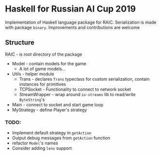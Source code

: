 # Haskell for Russian AI Cup 2019

Implementation of Haskell language package for RAIC.
Serialization is made with package `binary`. 
Improvements and contributions are welcome

## Structure
RAIC - is root directory of the package
* Model - contain models for the game
    * A lot of game models...
* Utils - helper module
    * Trans - declares `Trans` typeclass for custom serialization, contain 
    instances for primitives
    * TCPSocket - Functionality to connect to network socket
    * StreamWrapper - wrap around `io-streams` lib to read/write `ByteString`'s
* Main - connect to socket and start game loop
* MyStrategy - define Player's strategy

### TODO:
* Implement default strategy in `getAction`
* Output debug messages from `getAction` function
* refactor `Model`'s names
* Consider adding `lens` support
